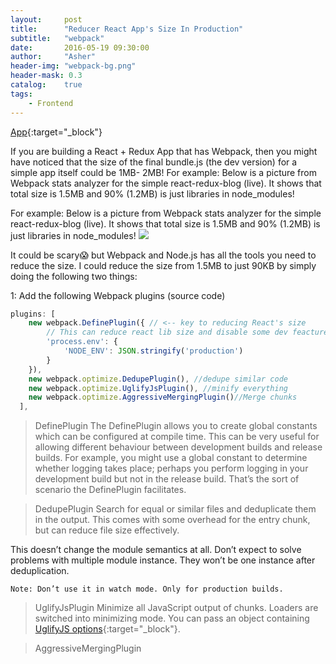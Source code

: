 ```yaml
---
layout:     post
title:      "Reducer React App's Size In Production"
subtitle:   "webpack"
date:       2016-05-19 09:30:00
author:     "Asher"
header-img: "webpack-bg.png"
header-mask: 0.3
catalog:    true
tags:
    - Frontend
---
```


[App](https://medium.com/@rajaraodv/two-quick-ways-to-reduce-react-apps-size-in-production-82226605771a#.qaey3854r){:target="_block"}

If you are building a React + Redux App that has Webpack, then you might have noticed that the size of the final bundle.js (the dev version) for a simple app itself could be 1MB- 2MB!
For example: Below is a picture from Webpack stats analyzer for the simple react-redux-blog (live). It shows that total size is 1.5MB and 90% (1.2MB) is just libraries in node_modules!


For example: Below is a picture from Webpack stats analyzer for the simple react-redux-blog (live). It shows that total size is 1.5MB and 90% (1.2MB) is just libraries in node_modules!
![](http://o7d3ayvg2.bkt.clouddn.com/react-redux-webpack-node_modules.png)

It could be scary😱 but Webpack and Node.js has all the tools you need to reduce the size.
I could reduce the size from 1.5MB to just 90KB by simply doing the following two things:

1: Add the following Webpack plugins (source code)

```javascript
plugins: [
    new webpack.DefinePlugin({ // <-- key to reducing React's size
        // This can reduce react lib size and disable some dev feactures like props validation
        'process.env': {
            'NODE_ENV': JSON.stringify('production')
        }
    }),
    new webpack.optimize.DedupePlugin(), //dedupe similar code
    new webpack.optimize.UglifyJsPlugin(), //minify everything
    new webpack.optimize.AggressiveMergingPlugin()//Merge chunks
  ],
```

> DefinePlugin
The DefinePlugin allows you to create global constants which can be configured at compile time. This can be very useful for allowing different behaviour between development builds and release builds. For example, you might use a global constant to determine whether logging takes place; perhaps you perform logging in your development build but not in the release build. That’s the sort of scenario the DefinePlugin facilitates.

> DedupePlugin
Search for equal or similar files and deduplicate them in the output. This comes with some overhead for the entry chunk, but can reduce file size effectively.

This doesn’t change the module semantics at all. Don’t expect to solve problems with multiple module instance. They won’t be one instance after deduplication.

`Note: Don’t use it in watch mode. Only for production builds.`

> UglifyJsPlugin
Minimize all JavaScript output of chunks. Loaders are switched into minimizing mode.
You can pass an object containing [UglifyJS options](https://github.com/mishoo/UglifyJS2#usage){:target="_block"}.

> AggressiveMergingPlugin
